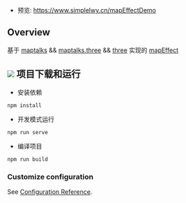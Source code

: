 - 预览: https://www.simplelwy.cn/mapEffectDemo

Overview
----

基于 [maptalks](https://maptalks.org) && [maptalks.three](https://maptalks.org/maptalks.three) && [three](https://threejs.org) 实现的 [mapEffect](https://www.simplelwy.cn/mapEffectDemo) 

![](https://github.com/liuyanchen1994/vue-maptalks.three.demo/tree/master/src/assets/images/mapEffectPic.png)
项目下载和运行
----


- 安装依赖
```
npm install
```

- 开发模式运行
```
npm run serve
```

- 编译项目
```
npm run build
```
### Customize configuration
See [Configuration Reference](https://cli.vuejs.org/config/).
